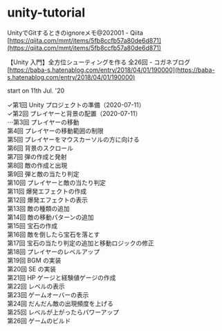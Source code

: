 # unity-tutorial
  
UnityでGitするときのignoreメモ@202001 - Qiita  
[https://qiita.com/mmt/items/5fb8ccfb57a80de6d871](https://qiita.com/mmt/items/5fb8ccfb57a80de6d871)  
  
【Unity 入門】全方位シューティングを作る 全26回 - コガネブログ  
[https://baba-s.hatenablog.com/entry/2018/04/01/190000](https://baba-s.hatenablog.com/entry/2018/04/01/190000)  
  
start on 11th Jul. '20  
  
✓第1回 Unity プロジェクトの準備（2020-07-11）  
✓第2回 プレイヤーと背景の配置（2020-07-11）  
⋯第3回 プレイヤーの移動  
第4回 プレイヤーの移動範囲の制限  
第5回 プレイヤーをマウスカーソルの方に向ける  
第6回 背景のスクロール  
第7回 弾の作成と発射  
第8回 敵の作成と出現  
第9回 弾と敵の当たり判定  
第10回 プレイヤーと敵の当たり判定  
第11回 爆発エフェクトの作成  
第12回 爆発エフェクトの表示  
第13回 敵の種類の追加  
第14回 敵の移動パターンの追加  
第15回 宝石の作成  
第16回 敵を倒したら宝石を落とす  
第17回 宝石の当たり判定の追加と移動ロジックの修正  
第18回 プレイヤーのレベルアップ  
第19回 BGM の実装  
第20回 SE の実装  
第21回 HP ゲージと経験値ゲージの作成  
第22回 レベルの表示  
第23回 ゲームオーバーの表示  
第24回 だんだん敵の出現頻度を上げる  
第25回 レベルが上がったらパワーアップ  
第26回 ゲームのビルド  
